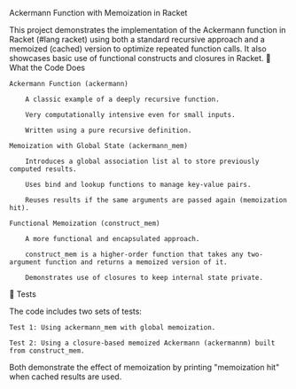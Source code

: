 Ackermann Function with Memoization in Racket

This project demonstrates the implementation of the Ackermann function in Racket (#lang racket) using both a standard recursive approach and a memoized (cached) version to optimize repeated function calls. It also showcases basic use of functional constructs and closures in Racket.
🧠 What the Code Does

    Ackermann Function (ackermann)

        A classic example of a deeply recursive function.

        Very computationally intensive even for small inputs.

        Written using a pure recursive definition.

    Memoization with Global State (ackermann_mem)

        Introduces a global association list al to store previously computed results.

        Uses bind and lookup functions to manage key-value pairs.

        Reuses results if the same arguments are passed again (memoization hit).

    Functional Memoization (construct_mem)

        A more functional and encapsulated approach.

        construct_mem is a higher-order function that takes any two-argument function and returns a memoized version of it.

        Demonstrates use of closures to keep internal state private.

🧪 Tests

The code includes two sets of tests:

    Test 1: Using ackermann_mem with global memoization.

    Test 2: Using a closure-based memoized Ackermann (ackermannm) built from construct_mem.

Both demonstrate the effect of memoization by printing "memoization hit" when cached results are used.
